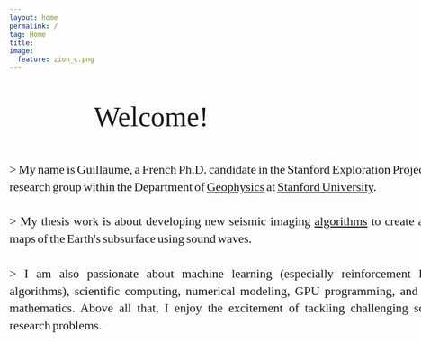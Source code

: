 ```yaml
---
layout: home
permalink: /
tag: Home
title:
image:
  feature: zion_c.png
---
```


<head>
<style>
     .p-display{
         font-size: 22px;
         text-align: justify;
         width: 800px;
         line-height:1.4;
         margin-bottom: -0.0em;
         word-spacing: -2.0px;    
         margin-left: 330px;
         font-family: Cormorant;
         margin: auto;
     }
     .title-display{
        font-size: 50px;
        text-align:center;
        font-family: Cormorant;
     }     

    @media screen and (max-width: 700px) and (min-width: 400px){
      .p-display {
          font-size: 20px;
          text-align: justify;
          width: 400px;
          line-height:1.4;
          margin-bottom: -0.0em;
          margin-left: 330px;
          color: blue;          
          margin: auto;
      }
      .title-display{
          font-family: Calibri;
          font-size: 50px;
          text-align:center;
      }     
    }
    @media screen and (max-width: 400px){
      .p-display {
          margin-left: 0px;
          font-size: 20px;
          text-align: left;
          width: 300px;
          color: green;
          margin: auto;
      }
      .title-display{

         font-size: 50px;
         text-align:left;
         margin-left: 50px;
      }     
    }    
</style>
</head>

<body>
    <p class="title-display">Welcome!</p>
    <p class="p-display">
    > My name is Guillaume, a French Ph.D. candidate in the Stanford Exploration Project (<a href="/sep">SEP</a>) research group within the Department of <a href="https://earth.stanford.edu/geophysics" target="_blank">Geophysics</a> at <a href="https://www.stanford.edu" target="_blank">Stanford University</a>. <br/><br/>
    > My thesis work is about developing new seismic imaging <a href="/geophysics">algorithms</a> to create accurate maps of the Earth's subsurface using sound waves.<br/><br/>
    > I am also passionate about machine learning (especially reinforcement learning algorithms), scientific computing, numerical modeling, GPU programming, and applied mathematics. Above all that, I enjoy the excitement of tackling challenging scientific research problems.    
    </p>

</body>
